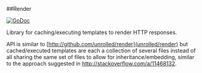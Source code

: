 ##Render  

[![GoDoc](http://godoc.org/github.com/evergreen-ci/render?status.svg)](http://godoc.org/github.com/evegreen-ci/render)

Library for caching/executing templates to render HTTP responses.

API is similar to [http://github.com/unrolled/render](unrolled/render) but cached/executed templates are each a collection of several files instead of all sharing the same set of files to allow for inheritance/embedding, similar to the approach suggested in http://stackoverflow.com/a/11468132.
